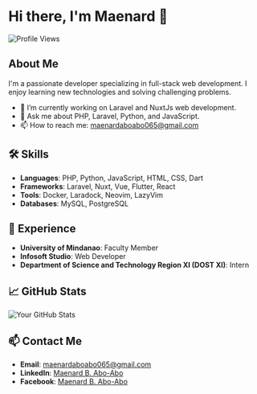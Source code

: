 # Hi there, I'm Maenard 👋

![Profile Views](https://komarev.com/ghpvc/?username=maenard&color=blueviolet)

## About Me
I'm a passionate developer specializing in full-stack web development. I enjoy learning new technologies and solving challenging problems.

- 🌱 I’m currently working on Laravel and NuxtJs web development.
- 💬 Ask me about PHP, Laravel, Python, and JavaScript.
- 📫 How to reach me: [maenardaboabo065@gmail.com](mailto:maenardaboabo065@gmail.com)

## 🛠️ Skills
- **Languages**: PHP, Python, JavaScript, HTML, CSS, Dart
- **Frameworks**: Laravel, Nuxt, Vue, Flutter, React
- **Tools**: Docker, Laradock, Neovim, LazyVim
- **Databases**: MySQL, PostgreSQL

## 💼 Experience
- **University of Mindanao**: Faculty Member
- **Infosoft Studio**: Web Developer
- **Department of Science and Technology Region XI (DOST XI)**: Intern

## 📈 GitHub Stats
![Your GitHub Stats](https://github-readme-stats.vercel.app/api?username=maenard&show_icons=true&theme=radical)

## 📫 Contact Me
- **Email**: [maenardaboabo065@gmail.com](mailto:maenardaboabo065@gmail.com)
- **LinkedIn**: [Maenard B. Abo-Abo](https://linkedin.com/in/maenardaboabo)
- **Facebook**: [Maenard B. Abo-Abo](https://facebook.com/maenard.aboabo)
